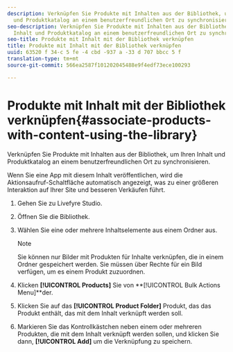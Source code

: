 ```yaml
---
description: Verknüpfen Sie Produkte mit Inhalten aus der Bibliothek, um Ihren Inhalt
  und Produktkatalog an einem benutzerfreundlichen Ort zu synchronisieren.
seo-description: Verknüpfen Sie Produkte mit Inhalten aus der Bibliothek, um Ihren
  Inhalt und Produktkatalog an einem benutzerfreundlichen Ort zu synchronisieren.
seo-title: Produkte mit Inhalt mit der Bibliothek verknüpfen
title: Produkte mit Inhalt mit der Bibliothek verknüpfen
uuid: 63520 f 34-c 5 fe -4 cbd -937 a -33 d 707 bbcc 5 f
translation-type: tm+mt
source-git-commit: 566ea2587f101202045488e9f4edf73ece100293

---
```



# Produkte mit Inhalt mit der Bibliothek verknüpfen{#associate-products-with-content-using-the-library}

Verknüpfen Sie Produkte mit Inhalten aus der Bibliothek, um Ihren Inhalt und Produktkatalog an einem benutzerfreundlichen Ort zu synchronisieren.

Wenn Sie eine App mit diesem Inhalt veröffentlichen, wird die Aktionsaufruf-Schaltfläche automatisch angezeigt, was zu einer größeren Interaktion auf Ihrer Site und besseren Verkäufen führt.

1. Gehen Sie zu Livefyre Studio.
1. Öffnen Sie die Bibliothek.
1. Wählen Sie eine oder mehrere Inhaltselemente aus einem Ordner aus.

   >[!NOTE]
   >
   >Sie können nur Bilder mit Produkten für Inhalte verknüpfen, die in einem Ordner gespeichert werden. Sie müssen über Rechte für ein Bild verfügen, um es einem Produkt zuzuordnen.

1. Klicken **[!UICONTROL Products]** Sie von **[!UICONTROL Bulk Actions Menu]**der.
1. Klicken Sie auf das **[!UICONTROL Product Folder]** Produkt, das das Produkt enthält, das mit dem Inhalt verknüpft werden soll.
1. Markieren Sie das Kontrollkästchen neben einem oder mehreren Produkten, die mit dem Inhalt verknüpft werden sollen, und klicken Sie dann, **[!UICONTROL Add]** um die Verknüpfung zu speichern.

